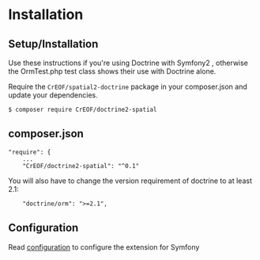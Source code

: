 # Installation

## Setup/Installation

Use these instructions if you're using Doctrine with Symfony2 , otherwise the OrmTest.php test class shows their use with Doctrine alone.

Require the `CrEOF/spatial2-doctrine` package in your composer.json and update
your dependencies.

    $ composer require CrEOF/doctrine2-spatial
    
## composer.json

    "require": {
    	...
        "CrEOF/doctrine2-spatial": "^0.1"
    
You will also have to change the version requirement of doctrine to at least 2.1:

        "doctrine/orm": ">=2.1",

## Configuration
Read [configuration]() to configure the extension for Symfony
